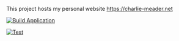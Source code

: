 This project hosts my personal website https://charlie-meader.net

[![Build Application](https://github.com/CharlieM312/website/actions/workflows/angular-build.yml/badge.svg?branch=main)](https://github.com/CharlieM312/website/actions/workflows/angular-build.yml)

[![Test](https://github.com/CharlieM312/website/actions/workflows/test.yml/badge.svg?branch=main)](https://github.com/CharlieM312/website/actions/workflows/test.yml)

